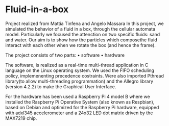 # Fluid-in-a-box
Project realized from Mattia Tinfena and Angelo Massara
In this project, we simulated the behavior of a fluid in a box, through the cellular automata model. Particularly we focused the attenction on two specific fluids: sand and water. Our aim is to show how the particles which composethe fluid interact with each other when we rotate the box (and hence the frame).  

The project consists of two parts:
• software
• hardware  

The software, is realized as a real-time multi-thread application in C language on the Linux operating system. We used the FIFO scheduling policy, implemenenting precedence costraints. Were also imported Pthread library(to allow multi-threading programmation) and the Allegro library (version 4.2.2) to make the Graphical User Interface.  

For the hardware has been used a Raspberry Pi 4 model B where we installed the Raspberry Pi Operative System (also known as Respbian), based on Debian and optimized for the Raspberry Pi hardware, equipped with adxl345 accelerometer and a 24x32 LED dot matrix driven by the MAX7219 chip.

